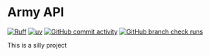 # Army API
[![Ruff](https://img.shields.io/endpoint?url=https://raw.githubusercontent.com/astral-sh/ruff/main/assets/badge/v2.json)](https://github.com/astral-sh/ruff)
[![uv](https://img.shields.io/endpoint?url=https://raw.githubusercontent.com/astral-sh/uv/main/assets/badge/v0.json)](https://github.com/astral-sh/uv)
[![GitHub commit activity](https://img.shields.io/github/commit-activity/m/syan212/Army-API)](https://github.com/syan212/Army-API/commits)
[![GitHub branch check runs](https://img.shields.io/github/check-runs/syan212/Army-API/main)](https://github.com/syan212/Army-API/actions)

This is a silly project

